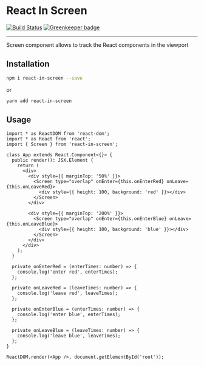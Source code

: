 # React In Screen

[![Build Status](https://travis-ci.com/davidnguyen179/viewport.svg?branch=master)](https://travis-ci.com/davidnguyen179/viewport) [![Greenkeeper badge](https://badges.greenkeeper.io/davidnguyen179/viewport.svg)](https://greenkeeper.io/)

<hr />

Screen component allows to track the React components in the viewport

## Installation

```bash
npm i react-in-screen --save
```

or

```bash
yarn add react-in-screen
```

## Usage

```tsx
import * as ReactDOM from 'react-dom';
import * as React from 'react';
import { Screen } from 'react-in-screen';

class App extends React.Component<{}> {
  public render(): JSX.Element {
    return (
      <div>
        <div style={{ marginTop: '50%' }}>
          <Screen type="overlap" onEnter={this.onEnterRed} onLeave={this.onLeaveRed}>
            <div style={{ height: 100, background: 'red' }}></div>
          </Screen>
        </div>

        <div style={{ marginTop: '200%' }}>
          <Screen type="overlap" onEnter={this.onEnterBlue} onLeave={this.onLeaveBlue}>
            <div style={{ height: 100, background: 'blue' }}></div>
          </Screen>
        </div>
      </div>
    );
  }

  private onEnterRed = (enterTimes: number) => {
    console.log('enter red', enterTimes);
  };

  private onLeaveRed = (leaveTimes: number) => {
    console.log('leave red', leaveTimes);
  };

  private onEnterBlue = (enterTimes: number) => {
    console.log('enter blue', enterTimes);
  };

  private onLeaveBlue = (leaveTimes: number) => {
    console.log('leave blue', leaveTimes);
  };
}

ReactDOM.render(<App />, document.getElementById('root'));

```

